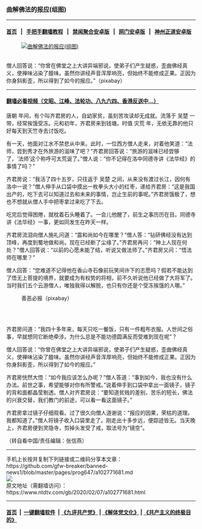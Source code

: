 ### 曲解佛法的报应(组图)
------------------------

#### [首页](https://github.com/gfw-breaker/banned-news1/blob/master/README.md) &nbsp;&nbsp;|&nbsp;&nbsp; [手把手翻墙教程](https://github.com/gfw-breaker/guides/wiki) &nbsp;&nbsp;|&nbsp;&nbsp; [禁闻聚合安卓版](https://github.com/gfw-breaker/bn-android) &nbsp;&nbsp;|&nbsp;&nbsp; [网门安卓版](https://github.com/oGate2/oGate) &nbsp;&nbsp;|&nbsp;&nbsp; [神州正道安卓版](https://github.com/SzzdOgate/update) 



<div><div class="featured_image">
 <a href="https://i.ntdtv.com/assets/uploads/2020/02/2020-02-05_161954.jpg" target="_blank">
  <figure>
   <img alt="曲解佛法的报应(组图)" src="https://i.ntdtv.com/assets/uploads/2020/02/2020-02-05_161954-800x450.jpg"/>
  </figure><br/>
 </a>
 <span class="caption">
  僧人回答说：“你曾在佛堂之上大讲异端邪说，使弟子们产生疑惑，歪曲佛经真义，使禅味沾染了膻味。虽然你讲经声音浑厚响亮，但始终不能修成正果。正因为你身斜影歪，所以得到了如今的报应。”（pixabay）
 </span>
</div>
</div><hr/>

#### [翻墙必看视频（文昭、江峰、法轮功、八九六四、香港反送中...）](https://github.com/gfw-breaker/banned-news1/blob/master/pages/link3.md)

<div><div class="post_content" itemprop="articleBody">
 <p>
  <ok href="https://www.ntdtv.com/gb/唐朝.htm">
   唐朝
  </ok>
  年间，有个叫齐君房的人，自幼家贫，虽刻苦攻读却无成就。流落于
  <ok href="https://www.ntdtv.com/gb/吴楚.htm">
   吴楚
  </ok>
  一带，经常挨饿受冻。元和初年，齐君房来到钱塘。时值
  <ok href="https://www.ntdtv.com/gb/灾荒.htm">
   灾荒
  </ok>
  年，无依无靠的他只好每天到天竺寺去讨饭吃。
 </p>
 <p>
  有一天，他面对江水不禁悲从中来。此时，一位西方僧人走来，对着他笑道：“法师，尝到秀才在外旅游的滋味了吧？”齐君房回答说：“旅游的滋味已经尝够了，‘法师’这个称呼可太荒诞了。”僧人说：“你不记得在洛中同德寺讲《法华经》的事情了吗？”
 </p>
 <p>
  齐君房说：“我活了四十五岁，只往返于
  <ok href="https://www.ntdtv.com/gb/吴楚.htm">
   吴楚
  </ok>
  之间，从来没有渡过长江，因何有洛中一说？”僧人伸手从口袋中摸出一枚拳头大小的红枣，递给齐君房：“这是我国出产的，吃下去可以知道过去和未来的事情，岂止生前的事呢。”齐君房饿极了，想也不想就从僧人手中把枣拿过来吃了下去。
 </p>
 <p>
  吃完后觉得困倦，就枕着石头睡着了。一会儿他醒了，前生之事历历在目。同德寺讲《法华经》一事，更如同发生在昨天一样。
 </p>
 <p>
  齐君房流泪向僧人施礼问道：“震和尚如今在哪里？”僧人答：“钻研佛经没有达到顶峰，再度到蜀地做和尚。现在已经断了尘缘了。”齐君房再问：“神上人现在何处？”僧人回答说：“以前的心愿未能了结，听说又做法师了。”齐君房又问：“悟法师在哪里？”
 </p>
 <p>
  僧人回答：“您难道不记得他在香山寺石像前玩笑间许下的志愿吗？假若不能达到了悟无上菩提的境界，就要成为有权势的将相，前不久听说他已经做了大将军了。当时我们五个云游僧人，唯独我得以解脱，也只有你还是个受冻挨饿的人哪。”
 </p>
 <figure class="wp-caption alignnone" id="attachment_102771684" style="width: 600px">
  <img alt="" class="size-medium wp-image-102771684" src="https://i.ntdtv.com/assets/uploads/2020/02/2020-02-05_162034-600x391.jpg">
   <br/><figcaption class="wp-caption-text">
    善恶必报（pixabay）
   </figcaption><br/>
  </img>
 </figure><br/>
 <p>
  齐君房问道：“我四十多年来，每天只吃一餐饭，只有一件粗布衣服。人世间之俗事，早就想同它断绝牵涉。为什么总是不能功德圆满反而受难到现在呢”？
 </p>
 <p>
  僧人回答说：“你曾在佛堂之上大讲异端邪说，使弟子们产生疑惑，歪曲佛经真义，使禅味沾染了膻味。虽然你讲经声音浑厚响亮，但始终不能修成正果。正因为你身斜影歪，所以得到了如今的报应。”
 </p>
 <p>
  齐君房恍然大悟：“如今我应该怎么办呢？”僧人答道：“事到如今，我也没有什么办法。前世之事，希望能够对你有所警戒。”说着伸手到口袋中拿出一面镜子，镜子的背和面都晶莹剔透。僧人对齐君房说：“要知道贫贱的差别，苦乐的短长，佛法的兴衰交替，我们教门的前途，可以看一看这面镜子。”
 </p>
 <p>
  齐君房拿过镜子仔细观看。过了很久向僧人道谢说：“报应的因果，荣枯的道理。我都知道了。”僧人将镜子收入口袋里走了。刚走出十多步远，便踪迹皆无。当天晚上，齐君房便到灵隐寺，剪掉头发受了戒，取法号为“镜空”。
 </p>
 <p>
  （转自看中国/责任编辑：张信燕）
 </p>
 <div class="single_ad">
 </div>
</div>
</div>
<hr/>
手机上长按并复制下列链接或二维码分享本文章：<br/>
https://github.com/gfw-breaker/banned-news1/blob/master/pages/prog647/a102771681.md <br/>
<a href='https://github.com/gfw-breaker/banned-news1/blob/master/pages/prog647/a102771681.md'><img src='https://github.com/gfw-breaker/banned-news1/blob/master/pages/prog647/a102771681.md.png'/></a> <br/>
原文地址（需翻墙访问）：https://www.ntdtv.com/gb/2020/02/07/a102771681.html


------------------------
#### [首页](https://github.com/gfw-breaker/banned-news1/blob/master/README.md) &nbsp;|&nbsp; [一键翻墙软件](https://github.com/gfw-breaker/nogfw/blob/master/README.md) &nbsp;| [《九评共产党》](https://github.com/gfw-breaker/9ping.md/blob/master/README.md#九评之一评共产党是什么) | [《解体党文化》](https://github.com/gfw-breaker/jtdwh.md/blob/master/README.md) | [《共产主义的终极目的》](https://github.com/gfw-breaker/gczydzjmd.md/blob/master/README.md)


<img src='http://gfw-breaker.win/banned-news/pages/prog647/a102771681.md' width='0px' height='0px'/>